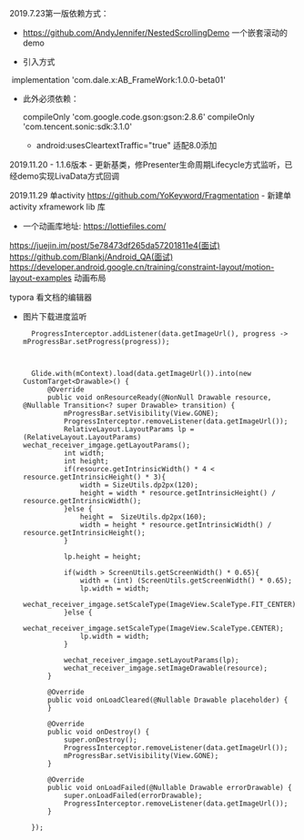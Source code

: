 2019.7.23第一版依赖方式：

- https://github.com/AndyJennifer/NestedScrollingDemo 一个嵌套滚动的demo

- 引入方式

​  implementation 'com.dale.x:AB_FrameWork:1.0.0-beta01'

- 此外必须依赖：

    compileOnly 'com.google.code.gson:gson:2.8.6'
    compileOnly 'com.tencent.sonic:sdk:3.1.0'


  - android:usesCleartextTraffic="true" 适配8.0添加


2019.11.20
    - 1.1.6版本
      - 更新基类，修Presenter生命周期Lifecycle方式监听，已经demo实现LivaData方式回调
      
2019.11.29 单activity https://github.com/YoKeyword/Fragmentation
    - 新建单activity xframework lib  库 
    
- 一个动画库地址:  https://lottiefiles.com/  


https://juejin.im/post/5e78473df265da57201811e4(面试)
https://github.com/Blankj/Android_QA(面试)
https://developer.android.google.cn/training/constraint-layout/motion-layout-examples 动画布局

typora 看文档的编辑器







- 图片下载进度监听

        ProgressInterceptor.addListener(data.getImageUrl(), progress -> mProgressBar.setProgress(progress));



        Glide.with(mContext).load(data.getImageUrl()).into(new CustomTarget<Drawable>() {
            @Override
            public void onResourceReady(@NonNull Drawable resource, @Nullable Transition<? super Drawable> transition) {
                mProgressBar.setVisibility(View.GONE);
                ProgressInterceptor.removeListener(data.getImageUrl());
                RelativeLayout.LayoutParams lp = (RelativeLayout.LayoutParams) wechat_receiver_imgage.getLayoutParams();
                int width;
                int height;
                if(resource.getIntrinsicWidth() * 4 <  resource.getIntrinsicHeight() * 3){
                    width = SizeUtils.dp2px(120);
                    height = width * resource.getIntrinsicHeight() / resource.getIntrinsicWidth();
                }else {
                    height =  SizeUtils.dp2px(160);
                    width = height * resource.getIntrinsicWidth() / resource.getIntrinsicHeight();
                }

                lp.height = height;

                if(width > ScreenUtils.getScreenWidth() * 0.65){
                    width = (int) (ScreenUtils.getScreenWidth() * 0.65);
                    lp.width = width;
                    wechat_receiver_imgage.setScaleType(ImageView.ScaleType.FIT_CENTER);
                }else {
                    wechat_receiver_imgage.setScaleType(ImageView.ScaleType.CENTER);
                    lp.width = width;
                }

                wechat_receiver_imgage.setLayoutParams(lp);
                wechat_receiver_imgage.setImageDrawable(resource);
            }

            @Override
            public void onLoadCleared(@Nullable Drawable placeholder) {
            }

            @Override
            public void onDestroy() {
                super.onDestroy();
                ProgressInterceptor.removeListener(data.getImageUrl());
                mProgressBar.setVisibility(View.GONE);
            }

            @Override
            public void onLoadFailed(@Nullable Drawable errorDrawable) {
                super.onLoadFailed(errorDrawable);
                ProgressInterceptor.removeListener(data.getImageUrl());
            }

        });
